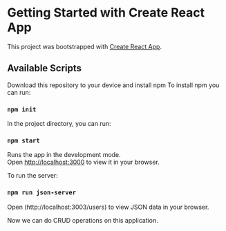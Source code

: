 # Getting Started with Create React App

This project was bootstrapped with [Create React App](https://github.com/facebook/create-react-app).

## Available Scripts

Download this repository to your device and install npm
To install npm you can run:
### `npm init`

In the project directory, you can run:

### `npm start`

Runs the app in the development mode.\
Open [http://localhost:3000](http://localhost:3000) to view it in your browser.

To run the server:

### `npm run json-server`
Open (http://localhost:3003/users) to view JSON data in your browser.

Now we can do CRUD operations on this application.
